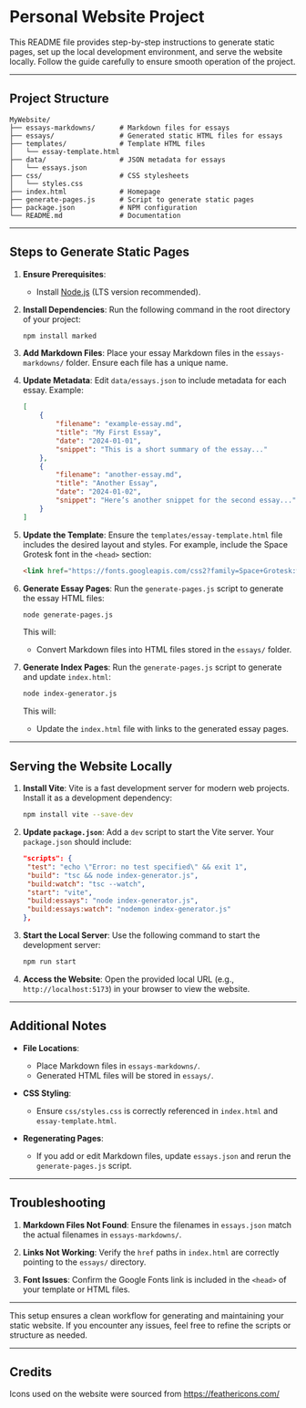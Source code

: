 # Personal Website Project

This README file provides step-by-step instructions to generate static pages, set up the local development environment, and serve the website locally. Follow the guide carefully to ensure smooth operation of the project.

---

## **Project Structure**

```
MyWebsite/
├── essays-markdowns/      # Markdown files for essays
├── essays/                # Generated static HTML files for essays
├── templates/             # Template HTML files
│   └── essay-template.html
├── data/                  # JSON metadata for essays
│   └── essays.json
├── css/                   # CSS stylesheets
│   └── styles.css
├── index.html             # Homepage
├── generate-pages.js      # Script to generate static pages
├── package.json           # NPM configuration
└── README.md              # Documentation
```

---

## **Steps to Generate Static Pages**

1. **Ensure Prerequisites**:
    - Install [Node.js](https://nodejs.org/) (LTS version recommended).

2. **Install Dependencies**:
   Run the following command in the root directory of your project:
   ```bash
   npm install marked
   ```

3. **Add Markdown Files**:
   Place your essay Markdown files in the `essays-markdowns/` folder. Ensure each file has a unique name.

4. **Update Metadata**:
   Edit `data/essays.json` to include metadata for each essay. Example:
   ```json
   [
       {
           "filename": "example-essay.md",
           "title": "My First Essay",
           "date": "2024-01-01",
           "snippet": "This is a short summary of the essay..."
       },
       {
           "filename": "another-essay.md",
           "title": "Another Essay",
           "date": "2024-01-02",
           "snippet": "Here’s another snippet for the second essay..."
       }
   ]
   ```

5. **Update the Template**:
   Ensure the `templates/essay-template.html` file includes the desired layout and styles. For example, include the Space Grotesk font in the `<head>` section:
   ```html
   <link href="https://fonts.googleapis.com/css2?family=Space+Grotesk:wght@400;500;700&display=swap" rel="stylesheet">
   ```

6. **Generate Essay Pages**:
   Run the `generate-pages.js` script to generate the essay HTML files:
   ```bash
   node generate-pages.js
   ```
   This will:
    - Convert Markdown files into HTML files stored in the `essays/` folder.


7. **Generate Index Pages**:
   Run the `generate-pages.js` script to generate and update `index.html`:
   ```bash
   node index-generator.js
   ```
   This will:
   - Update the `index.html` file with links to the generated essay pages.

---

## **Serving the Website Locally**

1. **Install Vite**:
   Vite is a fast development server for modern web projects. Install it as a development dependency:
   ```bash
   npm install vite --save-dev
   ```

2. **Update `package.json`**:
   Add a `dev` script to start the Vite server. Your `package.json` should include:
   ```json
   "scripts": {
    "test": "echo \"Error: no test specified\" && exit 1",
    "build": "tsc && node index-generator.js",
    "build:watch": "tsc --watch",
    "start": "vite",
    "build:essays": "node index-generator.js",
    "build:essays:watch": "nodemon index-generator.js"
   },
   ```

3. **Start the Local Server**:
   Use the following command to start the development server:
   ```bash
   npm run start
   ```

4. **Access the Website**:
   Open the provided local URL (e.g., `http://localhost:5173`) in your browser to view the website.

---

## **Additional Notes**

- **File Locations**:
    - Place Markdown files in `essays-markdowns/`.
    - Generated HTML files will be stored in `essays/`.

- **CSS Styling**:
    - Ensure `css/styles.css` is correctly referenced in `index.html` and `essay-template.html`.

- **Regenerating Pages**:
    - If you add or edit Markdown files, update `essays.json` and rerun the `generate-pages.js` script.

---

## **Troubleshooting**

1. **Markdown Files Not Found**:
   Ensure the filenames in `essays.json` match the actual filenames in `essays-markdowns/`.

2. **Links Not Working**:
   Verify the `href` paths in `index.html` are correctly pointing to the `essays/` directory.

3. **Font Issues**:
   Confirm the Google Fonts link is included in the `<head>` of your template or HTML files.

---

This setup ensures a clean workflow for generating and maintaining your static website. If you encounter any issues, feel free to refine the scripts or structure as needed.

---
## **Credits**

Icons used on the website were sourced from https://feathericons.com/

